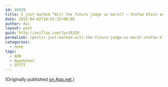 ```yaml
---
id: 10329
title: I just marked “Will the future judge us moral? – Stefan Klein and Stephen Cave – Aeon” as a favorite in Readability. http://www.readability.com/articles/q0sefu7b
date: 2015-04-02T10:55:15+00:00
author: Avi
layout: post
guid: http://aviflax.com/?p=10329
permalink: /post/i-just-marked-will-the-future-judge-us-moral-stefan-klein-and-stephen-cave-aeon-as-a-favorite-in-readability-httpwww-readability-comarticlesq0sefu7b/
categories:
  - none
tags:
  - ADN
  - Appdotnet
  - IFTTT
---
```

(Originally published [on App.net](http://alpha.app.net/aviflax/post/56785198).)